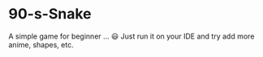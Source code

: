 # 90-s-Snake
A simple game for beginner ... 😃 Just run it on your IDE and try add more anime, shapes, etc. 
